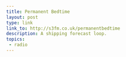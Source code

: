 ```yaml
---
title: Permanent Bedtime
layout: post
type: link
link_to: http://s3fm.co.uk/permanentbedtime
description: A shipping forecast loop.
topics:
 - radio
---
```

&nbsp;